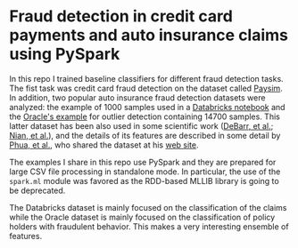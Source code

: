 # Fraud detection in credit card payments and auto insurance claims using PySpark
In this repo I trained baseline classifiers for different fraud detection tasks. The fist task was credit card fraud detection on the dataset called [Paysim](https://github.com/EdgarLopezPhD/PaySim). In addition, two popular auto insurance fraud detection datasets were analyzed: the example of 1000 samples used in a [Databricks notebook](https://databricks-prod-cloudfront.cloud.databricks.com/public/4027ec902e239c93eaaa8714f173bcfc/4954928053318020/1058911316420443/167703932442645/latest.html) and the [Oracle's example](https://blogs.oracle.com/datamining/fraud-and-anomaly-detection-made-simple) for outlier detection containing 14700 samples. This latter dataset has been also used in some scientific work ([DeBarr, et al.][1]; [Nian, et al.][2]), and the details of its features are described in some detail by [Phua, et al.][3], who shared the dataset at his [web site](http://clifton.phua.googlepages.com/minority-report-data.zip).  

The examples I share in this repo use PySpark and they are prepared for large CSV file processing in standalone mode. In particular, the use of the `spark.ml` module was favored as the RDD-based MLLIB library is going to be deprecated.

The Databricks dataset is mainly focused on the classification of the claims while the Oracle dataset is mainly focused on the classification of policy holders with fraudulent behavior. This makes a very interesting ensemble of features.

[1]: http://worldcomp-proceedings.com/proc/p2013/DMI8055.pdf "DeBarr, D., & Wechsler, H. (2013, January). Fraud detection using reputation features, SVMs, and random forests. In Proceedings of the International Conference on Data Mining (DMIN) (p. 1). The Steering Committee of The World Congress in Computer Science, Computer Engineering and Applied Computing (WorldComp)."

[2]: https://doi.org/10.1016/j.jfds.2016.03.001 "Nian, K., Zhang, H., Tayal, A., Coleman, T., & Li, Y. (2016). Auto insurance fraud detection using unsupervised spectral ranking for anomaly. The Journal of Finance and Data Science, 2(1), 58-75."

[3]: https://sites.google.com/site/cliftonphua/minority-report.pdf "Phua, C., Alahakoon, D., & Lee, V. (2004). Minority report in fraud detection: classification of skewed data. Acm sigkdd explorations newsletter, 6(1), 50-59."

